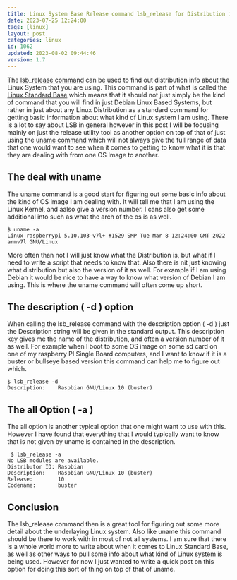 ```yaml
---
title: Linux System Base Release command lsb_release for Distribution info
date: 2023-07-25 12:24:00
tags: [linux]
layout: post
categories: linux
id: 1062
updated: 2023-08-02 09:44:46
version: 1.7
---
```


The [lsb_release command](https://linux.die.net/man/1/lsb_release) can be used to find out distribution info about the Linux System that you are using. This command is part of what is called the [Linux Standard Base](https://wiki.linuxfoundation.org/lsb/start) which means that it should not just simply be the kind of command that you will find in just Debian Linux Based Systems, but rather in just about any Linux Distribution as a standard command for getting basic information about what kind of Linux system I am using. There is a lot to say about LSB in general however in this post I will be focusing mainly on just the release utility tool as another option on top of that of just using the [uname command](/2021/07/08/linux-uname/) which will not always give the full range of data that one would want to see when it comes to getting to know what it is that they are dealing with from one OS Image to another.

<!-- more -->

## The deal with uname

The uname command is a good start for figuring out some basic info about the kind of OS image I am dealing with. It will tell me that I am using the Linux Kernel, and aalso give a version number. I cans also get some additional into such as what the arch of the os is as well.

```
$ uname -a
Linux raspberrypi 5.10.103-v7l+ #1529 SMP Tue Mar 8 12:24:00 GMT 2022 armv7l GNU/Linux
```

More often than not I will just know what the Distribution is, but what if I need to write a script that needs to know that. Also there is nit just knowing what distribution but also the version of it as well. For example if I am using Debian it would be nice to have a way to know what version of Debian I am using. This is where the uname command will often come up short.

## The description \( -d \) option

When calling the lsb\_release command with the description option \( -d \) just the Description string will be given in the standard output. This description key gives me the name of the distribution, and often a version number of it as well. For example when I boot to some OS image on some sd card on one of my raspberry PI Single Board computers, and I want to know if it is a buster or bullseye based version this command can help me to figure out which.

```
$ lsb_release -d
Description:    Raspbian GNU/Linux 10 (buster)
```

## The all Option \( -a \)

The all option is another typical option that one might want to use with this. However I have found that everything that I would typically want to know that is not given by uname is contained in the description.

```
 $ lsb_release -a
No LSB modules are available.
Distributor ID: Raspbian
Description:    Raspbian GNU/Linux 10 (buster)
Release:        10
Codename:       buster
```

## Conclusion

The lsb\_release command then is a great tool for figuring out some more detail about the underlaying Linux system. Also like uname this command should be there to work with in most of not all systems. I am sure that there is a whole world more to write about when it comes to Linux Standard Base, as well as other ways to pull some info about what kind of Linux system is being used. However for now I just wanted to write a quick post on this option for doing this sort of thing on top of that of uname.

